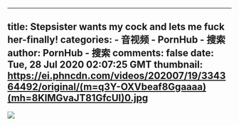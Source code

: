 
---
title: Stepsister wants my cock and lets me fuck her-finally!
categories: 
    - 音视频
    - PornHub - 搜索
author: PornHub - 搜索
comments: false
date: Tue, 28 Jul 2020 02:07:25 GMT
thumbnail: https://ei.phncdn.com/videos/202007/19/334364492/original/(m=q3Y-OXVbeaf8Ggaaaa)(mh=8KlMGvaJT81GfcUI)0.jpg
---

<div>   
<img src="https://ei.phncdn.com/videos/202007/19/334364492/original/(m=q3Y-OXVbeaf8Ggaaaa)(mh=8KlMGvaJT81GfcUI)0.jpg" referrerpolicy="no-referrer">  
</div>
            